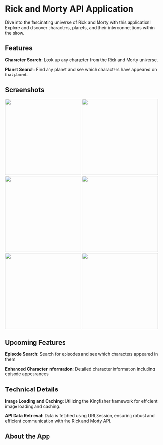 # Rick and Morty API Application

Dive into the fascinating universe of Rick and Morty with this application! Explore and discover characters, planets, and their interconnections within the show.

## Features

**Character Search**: Look up any character from the Rick and Morty universe.

**Planet Search**: Find any planet and see which characters have appeared on that planet.

## Screenshots

<img src="https://github.com/Azwralth/WeatherYandexApp/assets/129508082/ebe6fdc6-c22f-4754-8922-8a5a66fe94b6" width="250"/>
<img src="https://github.com/Azwralth/WeatherYandexApp/assets/129508082/345430d4-dc2c-40a8-9896-6fe0502495eb" width="250" />
<img src="https://github.com/Azwralth/WeatherYandexApp/assets/129508082/e24e76ed-ae23-438b-96a1-c3efd6ff701d" width="250" />
<img src="https://github.com/Azwralth/WeatherYandexApp/assets/129508082/864a864d-f27b-4ff3-8f66-2342fe4337df" width="250" />
<img src="https://github.com/Azwralth/WeatherYandexApp/assets/129508082/f5eee815-125c-4ee3-bfed-09c68a973773" width="250" />
<img src="https://github.com/Azwralth/WeatherYandexApp/assets/129508082/133f9612-06f1-4ea6-a2f9-ab8a565cb788" width="250" />


## Upcoming Features

**Episode Search**: Search for episodes and see which characters appeared in them.

**Enhanced Character Information**: Detailed character information including episode appearances.

## Technical Details

**Image Loading and Caching**: Utilizing the Kingfisher framework for efficient image loading and caching.

**API Data Retrieval**: Data is fetched using URLSession, ensuring robust and efficient communication with the Rick and Morty API.

## About the App
